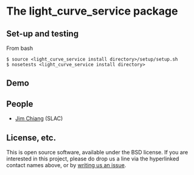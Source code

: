 # The light_curve_service package

## Set-up and testing
From bash
```
$ source <light_curve_service install directory>/setup/setup.sh
$ nosetests <light_curve_service install directory>
```

## Demo

## People
* [Jim Chiang](https://github.com/jchiang/light_curve_service/issues/new?body=@jchiang87) (SLAC)

## License, etc.

This is open source software, available under the BSD license. If you are interested in this project, please do drop us a line via the hyperlinked contact names above, or by [writing us an issue](https://github.com/jchiang/light_curve_service/issues/new).
